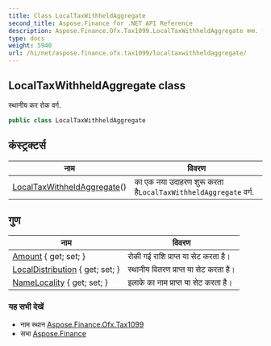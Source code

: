 ```yaml
---
title: Class LocalTaxWithheldAggregate
second_title: Aspose.Finance for .NET API Reference
description: Aspose.Finance.Ofx.Tax1099.LocalTaxWithheldAggregate कक्ष. स्थनय कर रक वर्ग.
type: docs
weight: 5940
url: /hi/net/aspose.finance.ofx.tax1099/localtaxwithheldaggregate/
---
```

## LocalTaxWithheldAggregate class

स्थानीय कर रोक वर्ग.

```csharp
public class LocalTaxWithheldAggregate
```

## कंस्ट्रक्टर्स

| नाम | विवरण |
| --- | --- |
| [LocalTaxWithheldAggregate](localtaxwithheldaggregate/)() | का एक नया उदाहरण शुरू करता है`LocalTaxWithheldAggregate` वर्ग. |

## गुण

| नाम | विवरण |
| --- | --- |
| [Amount](../../aspose.finance.ofx.tax1099/localtaxwithheldaggregate/amount/) { get; set; } | रोकी गई राशि प्राप्त या सेट करता है। |
| [LocalDistribution](../../aspose.finance.ofx.tax1099/localtaxwithheldaggregate/localdistribution/) { get; set; } | स्थानीय वितरण प्राप्त या सेट करता है। |
| [NameLocality](../../aspose.finance.ofx.tax1099/localtaxwithheldaggregate/namelocality/) { get; set; } | इलाके का नाम प्राप्त या सेट करता है। |

### यह सभी देखें

* नाम स्थान [Aspose.Finance.Ofx.Tax1099](../../aspose.finance.ofx.tax1099/)
* सभा [Aspose.Finance](../../)


